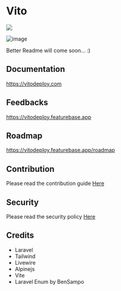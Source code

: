 # Vito

![](https://github.com/vitodeploy/vito/workflows/tests/badge.svg)

![image](https://github.com/vitodeploy/vito/assets/61919774/687d50e5-8a61-41b5-b708-752567e30aed)

Better Readme will come soon... :)

## Documentation

https://vitodeploy.com

## Feedbacks

https://vitodeploy.featurebase.app

## Roadmap

https://vitodeploy.featurebase.app/roadmap

## Contribution

Please read the contribution guide [Here](/CONTRIBUTING.md)

## Security

Please read the security policy [Here](/SECURITY.md)

## Credits

- Laravel
- Tailwind
- Livewire
- Alpinejs
- Vite
- Laravel Enum by BenSampo
